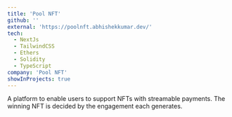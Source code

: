 ```yaml
---
title: 'Pool NFT'
github: ''
external: 'https://poolnft.abhishekkumar.dev/'
tech:
  - NextJs
  - TailwindCSS
  - Ethers
  - Solidity
  - TypeScript
company: 'Pool NFT'
showInProjects: true
---
```


A platform to enable users to support NFTs with streamable payments. The winning NFT is decided by the engagement each generates.
